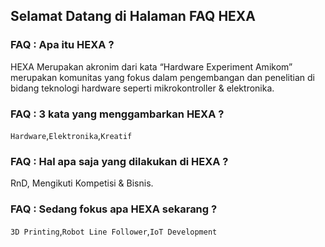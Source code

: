 ## Selamat Datang di Halaman FAQ HEXA

### FAQ : Apa itu HEXA ?

HEXA Merupakan akronim dari kata “Hardware Experiment Amikom” merupakan komunitas yang fokus dalam pengembangan dan penelitian di bidang teknologi hardware seperti mikrokontroller & elektronika.

### FAQ : 3 kata yang menggambarkan HEXA ?

`Hardware`,`Elektronika`,`Kreatif`

### FAQ : Hal apa saja yang dilakukan di HEXA ?

RnD, Mengikuti Kompetisi & Bisnis.

### FAQ : Sedang fokus apa HEXA sekarang ?

`3D Printing`,`Robot Line Follower`,`IoT Development`
